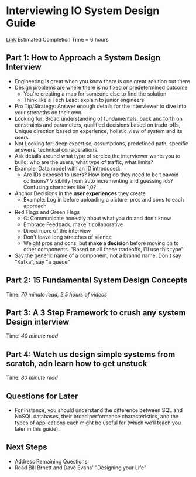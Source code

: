 # Interviewing IO System Design Guide

[Link](https://interviewing.io/guides/system-design-interview)
Estimated Completion Time = 6 hours

## Part 1: How to Approach a System Design Interview

* Engineering is great when you know there is one great solution out there
* Design problems are where there is no fixed or predetermined outcome
  * You're creating a map for someone else to find the solution
  * Think like a Tech Lead: explain to junior engineers
* Pro Tip/Strategy: Answer enough details for the interviewer to dive into your strengths on their own.
* Looking for: Broad understanding of fundamentals, back and forth on constraints and parameters, qualified decisions based on trade-offs, Unique direction based on experience, holistic view of system and its users.
* Not Looking for: deep expertise, assumptions, predefined path, specific answers, technical considerations.
* Ask details around what type of sercice the interviewer wants you to build: who are the users, what type of traffic, what limits?
* Example: Data model with an ID introduced:
  * Are IDs exposed to users? How long do they need to be t oavoid collisions? Visibility from auto incrementing and guessing ids? Confusing characters like 1,0?
* Anchor Decisions in the **user experiences** they create
  * Example: Log in before uploading a picture: pros and cons to each approach
* Red Flags and Green Flags
  * G: Communicate honestly about what you do and don't know
  * Embrace Feedback, make it collaborative
  * Direct more of the interview
  * Don't leave long stretches of silence
  * Weight pros and cons, but **make a decision** before moving on to other components. "Based on all these tradeoffs, I'll use this type"
* Say the generic name of a component, not a brannd name. Don't say "Kafka", say "a queue"

## Part 2: 15 Fundamental System Design Concepts

Time: *70 minute read, 2.5 hours of videos*

## Part 3: A 3 Step Framework to crush any system Design interview

Time: *40 minute read*

## Part 4: Watch us design simple systems from scratch, adn learn how to get unstuck

Time: *80 minute read*

## Questions for Later

* For instance, you should understand the difference between SQL and NoSQL databases, their broad performance characteristics, and the types of applications each might be useful for (which we’ll teach you later in this guide).

## Next Steps

* Address Remaining Questions
* Read Bill Brnett and Dave Evans' "Designing your Life"
